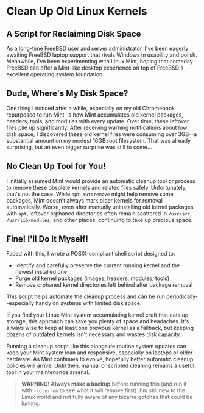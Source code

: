 # Clean Up Old Linux Kernels

## A Script for Reclaiming Disk Space

As a long-time FreeBSD user and server administrator, I've been eagerly awaiting FreeBSD laptop support that rivals Windows in usability and polish. Meanwhile, I've been experimenting with Linux Mint, hoping that someday FreeBSD can offer a Mint-like desktop experience on top of FreeBSD's excellent operating system foundation.

## Dude, Where's My Disk Space?

One thing I noticed after a while, especially on my old Chromebook repurposed to run Mint, is how Mint accumulates old kernel packages, headers, tools, and modules with every update. Over time, these leftover files pile up significantly. After receiving warning notifications about low disk space, I discovered these old kernel files were consuming over 3GB--a substantial amount on my modest 16GB root filesystem. That was already surprising, but an even bigger surprise was still to come...

## No Clean Up Tool for You!

I initially assumed Mint would provide an automatic cleanup tool or process to remove these obsolete kernels and related files safely. Unfortunately, that's not the case. While `apt autoremove` might help remove some packages, Mint doesn't always mark older kernels for removal automatically. Worse, even after manually uninstalling old kernel packages with `apt`, leftover orphaned directories often remain scattered in `/usr/src`, `/usr/lib/modules`, and other places, continuing to take up precious space.

## Fine! I'll Do It Myself!

Faced with this, I wrote a POSIX-compliant shell script designed to:

- Identify and carefully preserve the current running kernel and the newest installed one
- Purge old kernel packages (images, headers, modules, tools)
- Remove orphaned kernel directories left behind after package removal

This script helps automate the cleanup process and can be run periodically--especially handy on systems with limited disk space.

If you find your Linux Mint system accumulating kernel cruft that eats up storage, this approach can save you plenty of space and headaches. It's always wise to keep at least one previous kernel as a fallback, but keeping dozens of outdated kernels isn't necessary and wastes disk capacity.

Running a cleanup script like this alongside routine system updates can keep your Mint system lean and responsive, especially on laptops or older hardware. As Mint continues to evolve, hopefully better automatic cleanup policies will arrive. Until then, manual or scripted cleaning remains a useful tool in your maintenance arsenal.

> **WARNING! Always make a backup**  before running this (and run it with `--dry-run` to see what it will remove first). I'm still new to the Linux world and not fully aware of any bizarre gotchas that could be lurking.
